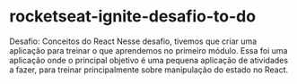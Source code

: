 # rocketseat-ignite-desafio-to-do
Desafio: Conceitos do React Nesse desafio, tivemos que criar uma aplicação para treinar o que aprendemos no primeiro módulo. Essa foi uma aplicação onde o principal objetivo é uma pequena aplicação de atividades a fazer, para treinar principalmente sobre manipulação do estado no React.
